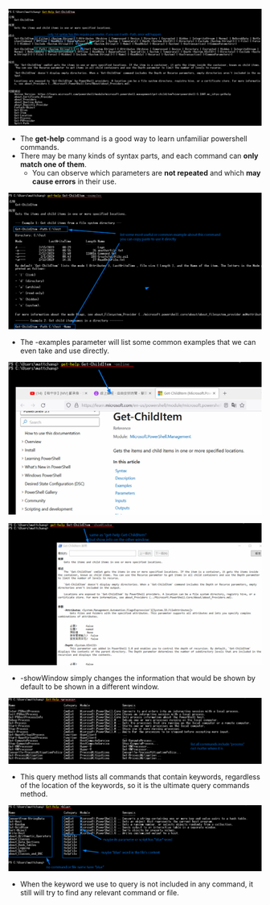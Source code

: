 ![Alt default get-help](pic/bandicam%202022-10-06%2016-23-02-792.jpg)

- The **get-help** command is a good way to learn unfamiliar powershell commands.
- There may be many kinds of syntax parts, and each command can **only match one of them**.
  - You can observe which parameters are **not repeated** and which **may cause errors** in their use.

![Alt -examples](pic/bandicam%202022-10-06%2016-29-25-335.jpg)

- The -examples parameter will list some common examples that we can even take and use directly.

![Alt -online](pic/bandicam%202022-10-06%2016-30-01-944.jpg)

![Alt -showWindow](pic/bandicam%202022-10-06%2016-32-29-096.jpg)

- -showWindow simply changes the information that would be shown by default to be shown in a different window.

![Alt *word*](pic/bandicam%202022-10-06%2016-38-05-466.jpg)

- This query method lists all commands that contain keywords, regardless of the location of the keywords, so it is the ultimate query commands method.

![Alt *word*](pic/bandicam%202022-10-06%2016-40-24-157.jpg)

- When the keyword we use to query is not included in any command, it still will try to find any relevant command or file.
